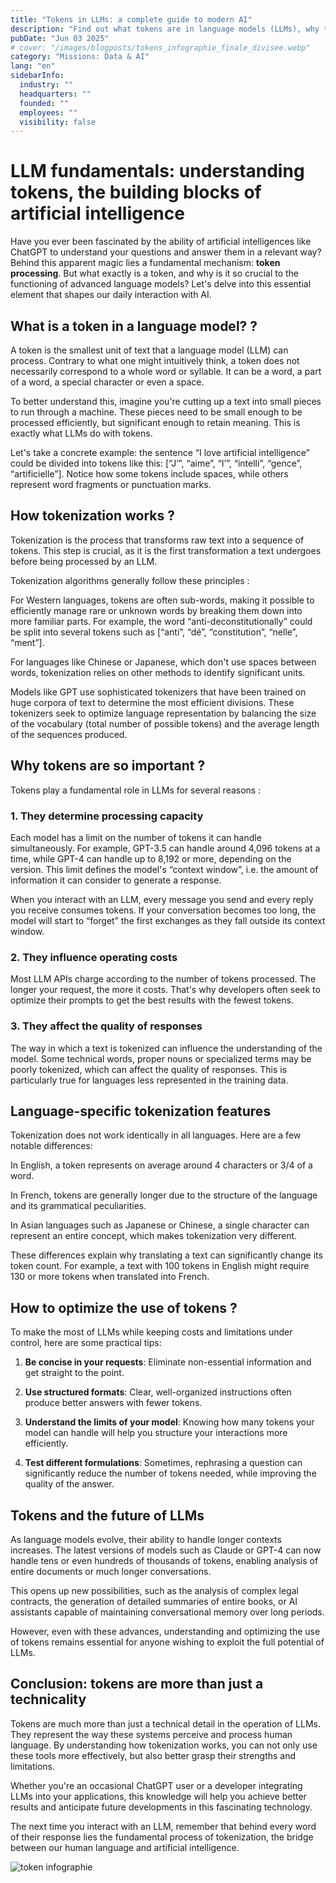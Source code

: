 ```yaml
---
title: "Tokens in LLMs: a complete guide to modern AI"
description: "Find out what tokens are in language models (LLMs), why they're essential and how they influence AI performance. Accessible guide for all"
pubDate: "Jun 03 2025"
# cover: "/images/blogposts/tokens_infographie_finale_divisee.webp"
category: "Missions: Data & AI"
lang: "en"
sidebarInfo:
  industry: ""
  headquarters: ""
  founded: ""
  employees: ""
  visibility: false
---
```


# LLM fundamentals: understanding tokens, the building blocks of artificial intelligence

Have you ever been fascinated by the ability of artificial intelligences like ChatGPT to understand your questions and answer them in a relevant way? Behind this apparent magic lies a fundamental mechanism: **token processing**. But what exactly is a token, and why is it so crucial to the functioning of advanced language models? Let's delve into this essential element that shapes our daily interaction with AI.

## What is a token in a language model? ?

A token is the smallest unit of text that a language model (LLM) can process. Contrary to what one might intuitively think, a token does not necessarily correspond to a whole word or syllable. It can be a word, a part of a word, a special character or even a space.

To better understand this, imagine you're cutting up a text into small pieces to run through a machine. These pieces need to be small enough to be processed efficiently, but significant enough to retain meaning. This is exactly what LLMs do with tokens.

Let's take a concrete example: the sentence “I love artificial intelligence” could be divided into tokens like this: [“J‘”, “aime”, “l’”, “intelli”, “gence”, “artificielle”]. Notice how some tokens include spaces, while others represent word fragments or punctuation marks.

## How tokenization works ?

Tokenization is the process that transforms raw text into a sequence of tokens. This step is crucial, as it is the first transformation a text undergoes before being processed by an LLM.

Tokenization algorithms generally follow these principles :

For Western languages, tokens are often sub-words, making it possible to efficiently manage rare or unknown words by breaking them down into more familiar parts. For example, the word “anti-deconstitutionally” could be split into several tokens such as [“anti”, “dé”, “constitution”, “nelle”, “ment”].

For languages like Chinese or Japanese, which don't use spaces between words, tokenization relies on other methods to identify significant units.

Models like GPT use sophisticated tokenizers that have been trained on huge corpora of text to determine the most efficient divisions. These tokenizers seek to optimize language representation by balancing the size of the vocabulary (total number of possible tokens) and the average length of the sequences produced.

## Why tokens are so important ?

Tokens play a fundamental role in LLMs for several reasons :

### 1. They determine processing capacity

Each model has a limit on the number of tokens it can handle simultaneously. For example, GPT-3.5 can handle around 4,096 tokens at a time, while GPT-4 can handle up to 8,192 or more, depending on the version. This limit defines the model's “context window”, i.e. the amount of information it can consider to generate a response.

When you interact with an LLM, every message you send and every reply you receive consumes tokens. If your conversation becomes too long, the model will start to “forget” the first exchanges as they fall outside its context window.

### 2. They influence operating costs

Most LLM APIs charge according to the number of tokens processed. The longer your request, the more it costs. That's why developers often seek to optimize their prompts to get the best results with the fewest tokens.

### 3. They affect the quality of responses

The way in which a text is tokenized can influence the understanding of the model. Some technical words, proper nouns or specialized terms may be poorly tokenized, which can affect the quality of responses. This is particularly true for languages less represented in the training data.

## Language-specific tokenization features

Tokenization does not work identically in all languages. Here are a few notable differences:

In English, a token represents on average around 4 characters or 3/4 of a word.

In French, tokens are generally longer due to the structure of the language and its grammatical peculiarities.

In Asian languages such as Japanese or Chinese, a single character can represent an entire concept, which makes tokenization very different.

These differences explain why translating a text can significantly change its token count. For example, a text with 100 tokens in English might require 130 or more tokens when translated into French.

## How to optimize the use of tokens ?

To make the most of LLMs while keeping costs and limitations under control, here are some practical tips:

1. **Be concise in your requests**: Eliminate non-essential information and get straight to the point.

2. **Use structured formats**: Clear, well-organized instructions often produce better answers with fewer tokens.

3. **Understand the limits of your model**: Knowing how many tokens your model can handle will help you structure your interactions more efficiently.

4. **Test different formulations**: Sometimes, rephrasing a question can significantly reduce the number of tokens needed, while improving the quality of the answer.

## Tokens and the future of LLMs

As language models evolve, their ability to handle longer contexts increases. The latest versions of models such as Claude or GPT-4 can now handle tens or even hundreds of thousands of tokens, enabling analysis of entire documents or much longer conversations.

This opens up new possibilities, such as the analysis of complex legal contracts, the generation of detailed summaries of entire books, or AI assistants capable of maintaining conversational memory over long periods.

However, even with these advances, understanding and optimizing the use of tokens remains essential for anyone wishing to exploit the full potential of LLMs.

## Conclusion: tokens are more than just a technicality

Tokens are much more than just a technical detail in the operation of LLMs. They represent the way these systems perceive and process human language. By understanding how tokenization works, you can not only use these tools more effectively, but also better grasp their strengths and limitations.

Whether you're an occasional ChatGPT user or a developer integrating LLMs into your applications, this knowledge will help you achieve better results and anticipate future developments in this fascinating technology.

The next time you interact with an LLM, remember that behind every word of their response lies the fundamental process of tokenization, the bridge between our human language and artificial intelligence.

![token infographie](/images/blogposts/tokens_infographie_finale_divisee.webp)